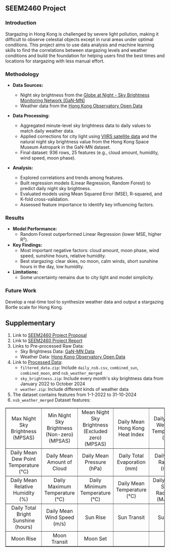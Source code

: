 ## SEEM2460 Project

### Introduction

Stargazing in Hong Kong is challenged by severe light pollution, making it difficult to observe celestial objects except in rural areas under optimal conditions. This project aims to use data analysis and machine learning skills to find the correlations between stargazing levels and weather conditions and build the foundation for helping users find the best times and locations for stargazing with less manual effort.

### Methodology

- **Data Sources:**

  - Night sky brightness from the [Globe at Night - Sky Brightness Monitoring Network (GaN-MN)](https://globeatnight.org/gan-mn/)
  - Weather data from the [Hong Kong Observatory Open Data](https://www.hko.gov.hk/en/abouthko/opendata_intro.htm)

- **Data Processing:**

  - Aggregated minute-level sky brightness data to daily values to match daily weather data.
  - Applied corrections for city light using [VIIRS satellite data](https://eogdata.mines.edu/products/vnl/) and the natural night sky
    brightness value from the Hong Kong Space Museum Astropark in the GaN-MN dataset.
  - Final dataset: 936 rows, 25 features (e.g., cloud amount, humidity, wind speed, moon phase).

- **Analysis:**
  - Explored correlations and trends among features.
  - Built regression models (Linear Regression, Random Forest) to predict daily night sky brightness.
  - Evaluated models using Mean Squared Error (MSE), R-squared, and K-fold cross-validation.
  - Assessed feature importance to identify key influencing factors.

### Results

- **Model Performance:**
  - Random Forest outperformed Linear Regression (lower MSE, higher R²).
- **Key Findings:**
  - Most important negative factors: cloud amount, moon phase, wind speed, sunshine hours, relative humidity.
  - Best stargazing: clear skies, no moon, calm winds, short sunshine hours in the day, low humidity.
- **Limitations:**
  - Some uncertainty remains due to city light and model simplicity.

### Future Work

Develop a real-time tool to synthesize weather data and output a stargazing Bortle scale for Hong Kong.

## Supplementary

1. Link to [SEEM2460 Project Proposal](https://docs.google.com/document/d/14zvYhnD2CBXRDK7w4SIBz02xTEZQ-CqUO9WUBEokABE/edit?usp=sharing)
2. Link to [SEEM2460 Project Report](https://docs.google.com/document/d/1342FDZmJr44Bkj5SwCuIYfURDuOp-Uki4xiX12l7Kas/edit?usp=sharing)
3. Links to Pre-processed Raw Data:
   - Sky Brightness Data: [GaN-MN Data](https://globeatnight.org/gan-mn/)
   - Weather Data: [Hong Kong Observatory Open Data](https://www.hko.gov.hk/en/abouthko/opendata_intro.htm)
4. Link to [Processed Data](https://drive.google.com/drive/folders/19-j077JSlG8R-ns6nsTmUky4P4rrGH9S?usp=sharing):
   - `filtered_data.zip`: Include `daily_nsb.csv`, `combined_sun`, `combined_moon`, and `nsb_weather_merged`
   - `sky_brightness.zip`: Include every month's sky brightness data from January 2022 to October 2024
   - `weather.zip`: Include different kinds of weather data
5. The dataset contains features from 1-1-2022 to 31-10-2024
6. `nsb_weather_merged` Dataset features:
<table border="1">
  <tr>
    <td align="center">Max Night Sky Brightness (MPSAS)</td>
    <td align="center">Min Night Sky Brightness (Non-zero) (MPSAS)</td>
    <td align="center">Mean Night Sky Brightness (Excluded zero) (MPSAS)</td>
    <td align="center">Daily Mean Hong Kong Heat Index</td>
    <td align="center">Daily Mean Wet Bulb Temperature (°C)</td>
  </tr>
  <tr>
    <td align="center">Daily Mean Dew Point Temperature (°C)</td>
    <td align="center">Daily Mean Amount of Cloud</td>
    <td align="center">Daily Mean Pressure (hPa)</td>
    <td align="center">Daily Total Evaporation (mm)</td>
    <td align="center">Daily Total Rainfall (mm)</td>
  </tr>
  <tr>
    <td align="center">Daily Mean Relative Humidity (%)</td>
    <td align="center">Daily Maximum Temperature (°C)</td>
    <td align="center">Daily Minimum Temperature (°C)</td>
    <td align="center">Daily Mean Temperature (°C)</td>
    <td align="center">Daily Global Solar Radiation (MJ/m2)</td>
  </tr>
  <tr>
    <td align="center">Daily Total Bright Sunshine (hours)</td>
    <td align="center">Daily Mean Wind Speed (m/s)</td>
    <td align="center">Sun Rise</td>
    <td align="center">Sun Transit</td>
    <td align="center">Sun Set</td>
  </tr>
  <tr>
    <td align="center">Moon Rise</td>
    <td align="center">Moon Transit</td>
    <td align="center">Moon Set</td>
    <td></td>
    <td></td>
  </tr>
</table>

